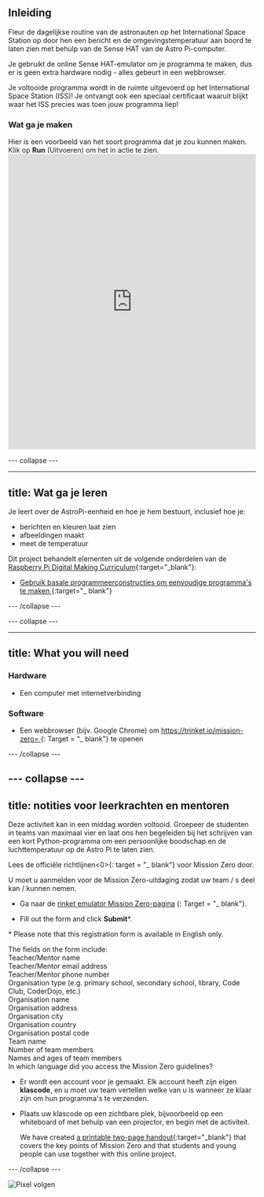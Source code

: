 ## Inleiding

Fleur de dagelijkse routine van de astronauten op het International Space Station op door hen een bericht en de omgevingstemperatuur aan boord te laten zien met behulp van de Sense HAT van de Astro Pi-computer.

Je gebruikt de online Sense HAT-emulator om je programma te maken, dus er is geen extra hardware nodig - alles gebeurt in een webbrowser.

Je voltooide programma wordt in de ruimte uitgevoerd op het International Space Station (ISS)! Je ontvangt ook een speciaal certificaat waaruit blijkt waar het ISS precies was toen jouw programma liep!

### Wat ga je maken

Hier is een voorbeeld van het soort programma dat je zou kunnen maken. Klik op **Run** (Uitvoeren) om het in actie te zien. <iframe src="https://trinket.io/embed/python/069f6138f7?outputOnly=true&start=result" width="100%" height="600" frameborder="0" marginwidth="0" marginheight="0" allowfullscreen mark="crwd-mark"></iframe> 

\--- collapse \---

* * *

## title: Wat ga je leren

Je leert over de AstroPi-eenheid en hoe je hem bestuurt, inclusief hoe je:

+ berichten en kleuren laat zien
+ afbeeldingen maakt
+ meet de temperatuur

Dit project behandelt elementen uit de volgende onderdelen van de [Raspberry Pi Digital Making Curriculum](http://rpf.io/curriculum){:target="_blank"}:

+ [ Gebruik basale programmeerconstructies om eenvoudige programma's te maken ](https://curriculum.raspberrypi.org/programming/creator/) {:target="_ blank"}

\--- /collapse \---

\--- collapse \---

* * *

## title: What you will need

### Hardware

+ Een computer met internetverbinding

### Software

+ Een webbrowser (bijv. Google Chrome) om [https://trinket.io/mission-zero= ](https://trinket.io/mission-zero){: Target = "_ blank"} te openen

\--- /collapse \---

## \--- collapse \---

## title: notities voor leerkrachten en mentoren

Deze activiteit kan in een middag worden voltooid. Groepeer de studenten in teams van maximaal vier en laat ons hen begeleiden bij het schrijven van een kort Python-programma om een ​​persoonlijke boodschap en de luchttemperatuur op de Astro Pi te laten zien.

Lees de officiële richtlijnen<0>{: target = "_ blank"} voor Mission Zero door.</p> 

U moet u aanmelden voor de Mission Zero-uitdaging zodat uw team / s deel kan / kunnen nemen.

+ Ga naar de [rinket emulator Mission Zero-pagina](https://trinket.io/mission-zero/register) {: Target = "_ blank"}.

+ Fill out the form and click **Submit**\*.

\* Please note that this registration form is available in English only.

The fields on the form include:  
Teacher/Mentor name  
Teacher/Mentor email address  
Teacher/Mentor phone number  
Organisation type (e.g. primary school, secondary school, library, Code Club, CoderDojo, etc.)  
Organisation name  
Organisation address  
Organisation city  
Organisation country  
Organisation postal code  
Team name  
Number of team members  
Names and ages of team members  
In which language did you access the Mission Zero guidelines?

+ Er wordt een account voor je gemaakt. Elk account heeft zijn eigen **klascode**, en u moet uw team vertellen welke van u is wanneer ze klaar zijn om hun programma's te verzenden.

+ Plaats uw klascode op een zichtbare plek, bijvoorbeeld op een whiteboard of met behulp van een projector, en begin met de activiteit.
    
    We have created [a printable two-page handout](https://astro-pi.org/astro_pi_mission_zero_project_print_out_v10_print/){:target="_blank"} that covers the key points of Mission Zero and that students and young people can use together with this online project.

\--- /collapse \---

![Pixel volgen](https://code.org/api/hour/begin_raspberrypi_astropi.png)